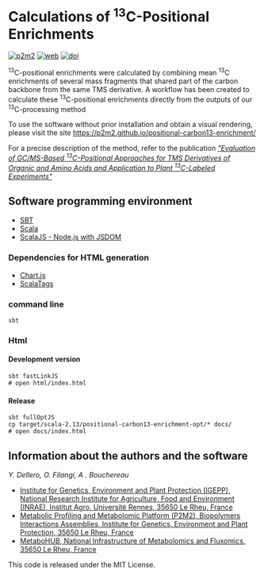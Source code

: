 # Calculations of <sup>13</sup>C-Positional Enrichments

[![p2m2](https://circleci.com/gh/p2m2/positional-carbon13-enrichment.svg?style=shield)](https://app.circleci.com/pipelines/github/p2m2)
[![web](https://img.shields.io/badge/Web-Online-blue.svg)](https://p2m2.github.io/positional-carbon13-enrichment/)
[![doi](https://img.shields.io/badge/doi-10.3390/metabo13040466-blue.svg)](https://doi.org/10.3390/metabo13040466)

<sup>13</sup>C-positional enrichments were calculated by combining mean <sup>13</sup>C enrichments
of several mass fragments that shared part of the carbon backbone from the same TMS
derivative. A workflow has been created to calculate these <sup>13</sup>C-positional enrichments
directly from the outputs of our <sup>13</sup>C-processing method

To use the software without prior installation and obtain a visual rendering, please visit the site https://p2m2.github.io/positional-carbon13-enrichment/

For a precise description of the method, refer to the publication [*"Evaluation of GC/MS-Based <sup>13</sup>C-Positional Approaches for TMS Derivatives of Organic and Amino Acids and Application to Plant <sup>13</sup>C-Labeled Experiments"*](https://doi.org/10.3390/metabo13040466)

## Software programming environment

-  [SBT](https://www.scala-sbt.org/)
-  [Scala](https://www.scala-lang.org/)
-  [ScalaJS - Node.js with JSDOM](https://www.scala-js.org/doc/project/js-environments.html)


### Dependencies for HTML generation

-  [Chart.js](https://www.chartjs.org/)
-  [ScalaTags](https://com-lihaoyi.github.io/scalatags/)

### command line

```shell
sbt 
```

### Html

#### Development version

```shell 
sbt fastLinkJS 
# open html/index.html
```

#### Release

```shell 
sbt fullOptJS
cp target/scala-2.13/positional-carbon13-enrichment-opt/* docs/
# open docs/index.html
```

## Information about the authors and the software

*Y. Dellero, O. Filangi, A . Bouchereau*

- [Institute for Genetics, Environment and Plant Protection (IGEPP), National Research Institute for Agriculture, Food and Environment (INRAE), Institut Agro, Université Rennes, 35650 Le Rheu, France](https://www6.rennes.inrae.fr/igepp)
- [Metabolic Profiling and Metabolomic Platform (P2M2), Biopolymers Interactions Assemblies, Institute for Genetics, Environment and Plant Protection, 35650 Le Rheu, France](https://www6.inrae.fr/p2m2/)
- [MetaboHUB, National Infrastructure of Metabolomics and Fluxomics, 35650 Le Rheu, France](https://www.metabohub.fr/)


This code is released under the MIT License.



